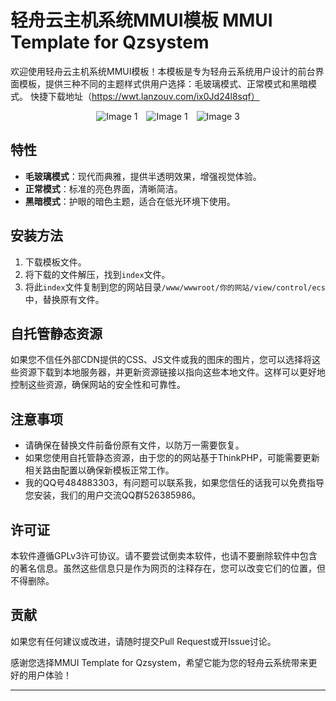 

# 轻舟云主机系统MMUI模板 MMUI Template for Qzsystem

欢迎使用轻舟云主机系统MMUI模板！本模板是专为轻舟云系统用户设计的前台界面模板，提供三种不同的主题样式供用户选择：毛玻璃模式、正常模式和黑暗模式。
快捷下载地址（https://wwt.lanzouv.com/ix0Jd24l8sqf）
<p align="center">
  <img src="https://img.picui.cn/free/2024/07/11/668ff82d383d3.png" alt="Image 1" style="width: auto; max-height: 100px; margin-right: 10px;">
  <img src="https://github.com/danvei233/MMUI/assets/122994609/bb6e1ccb-19dc-494e-aefa-858733c5ee25" alt="Image 1" style="width: auto; max-height: 100px; margin-right: 10px;">
  
  <img src="https://img.picui.cn/free/2024/07/11/668ff82d4439c.png" alt="Image 3" style="width: auto; max-height: 100px;">
</p>


## 特性

- **毛玻璃模式**：现代而典雅，提供半透明效果，增强视觉体验。
- **正常模式**：标准的亮色界面，清晰简洁。
- **黑暗模式**：护眼的暗色主题，适合在低光环境下使用。

## 安装方法

1. 下载模板文件。
2. 将下载的文件解压，找到`index`文件。
3. 将此`index`文件复制到您的网站目录`/www/wwwroot/你的网站/view/control/ecs`中，替换原有文件。

## 自托管静态资源

如果您不信任外部CDN提供的CSS、JS文件或我的图床的图片，您可以选择将这些资源下载到本地服务器，并更新资源链接以指向这些本地文件。这样可以更好地控制这些资源，确保网站的安全性和可靠性。

## 注意事项

- 请确保在替换文件前备份原有文件，以防万一需要恢复。
- 如果您使用自托管静态资源，由于您的的网站基于ThinkPHP，可能需要更新相关路由配置以确保新模板正常工作。
- 我的QQ号484883303，有问题可以联系我，如果您信任的话我可以免费指导您安装，我们的用户交流QQ群526385986。
## 许可证

本软件遵循GPLv3许可协议。请不要尝试倒卖本软件，也请不要删除软件中包含的著名信息。虽然这些信息只是作为网页的注释存在，您可以改变它们的位置，但不得删除。

## 贡献

如果您有任何建议或改进，请随时提交Pull Request或开Issue讨论。

感谢您选择MMUI Template for Qzsystem，希望它能为您的轻舟云系统带来更好的用户体验！

---

